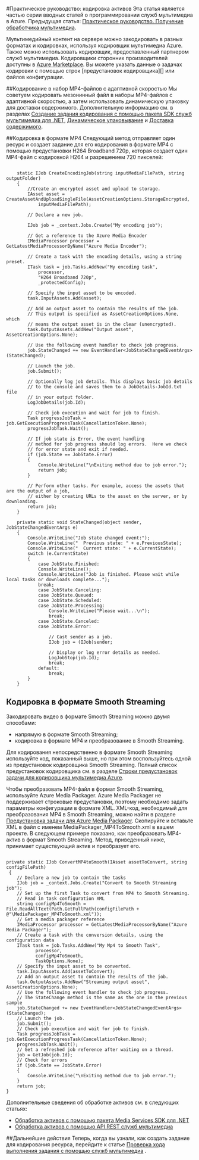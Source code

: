 ﻿<properties urlDisplayName="How to Encode an Asset" pageTitle="Кодировка ресурса для служб мультимедиа - Azure" metaKeywords="" description="Learn how to use the Azure Media Encoder to encode media content on Media Services. Code samples are written in C# and use the Media Services SDK for .NET." metaCanonical="" services="media-services" documentationCenter="" title="How to: Encode an Asset" authors="juliako" solutions="" manager="dwrede" editor="" />

<tags ms.service="media-services" ms.workload="media" ms.tgt_pltfrm="na" ms.devlang="na" ms.topic="article" ms.date="10/30/2014" ms.author="juliako" />


#Практическое руководство: кодировка активов
Эта статья является частью серии вводных статей о программировании служб мультимедиа в Azure. Предыдущая статья: [Практическое руководство. Получение обработчика мультимедиа](../media-services-get-media-processor/).

Мультимедийный контент на сервере можно закодировать в разных форматах и кодировках, используя кодировщик мультимедиа Azure. Также можно использовать кодировщик, предоставленный партнером служб мультимедиа. Кодировщики сторонних производителей доступны в [Azure Marketplace][]. Вы можете указать данные о задачах кодировки с помощью строк [предустановок кодировщика][] или файлов конфигурации. 

##Кодирование в набор MP4-файлов с адаптивной скоростью
Мы советуем кодировать мезонинный файл в наборы MP4-файлов с адаптивной скоростью, а затем использовать динамическую упаковку для доставки содержимого. Дополнительную информацию см. в разделах [Создание задания кодирования с помощью пакета SDK служб мультимедиа для .NET](http://msdn.microsoft.com/ru-ru/library/azure/dn282273.aspx), [Динамическое упаковывание](http://msdn.microsoft.com/ru-ru/library/azure/jj889436.aspx) и [Доставка содержимого](http://msdn.microsoft.com/ru-ru/library/azure/hh973618.aspx).

##Кодировка в формате MP4
Следующий метод отправляет один ресурс и создает задание для его кодирования в формате MP4 с помощью предустановки H264 Broadband 720p, которая создает один MP4-файл с кодировкой H264 и разрешением 720 пикселей:
<pre><code>
	static IJob CreateEncodingJob(string inputMediaFilePath, string outputFolder)
	{
    	//Create an encrypted asset and upload to storage.
		IAsset asset = CreateAssetAndUploadSingleFile(AssetCreationOptions.StorageEncrypted, 
			inputMediaFilePath);

		// Declare a new job.

    	IJob job = _context.Jobs.Create("My encoding job");
	
		// Get a reference to the Azure Media Encoder
		IMediaProcessor processor = GetLatestMediaProcessorByName("Azure Media Encoder");
    
		// Create a task with the encoding details, using a string preset.
    	ITask task = job.Tasks.AddNew("My encoding task",
        	processor,
	        "H264 Broadband 720p",
        	_protectedConfig);
    
		// Specify the input asset to be encoded.
    	task.InputAssets.Add(asset);
    
		// Add an output asset to contain the results of the job. 
    	// This output is specified as AssetCreationOptions.None, which 
    	// means the output asset is in the clear (unencrypted). 
    	task.OutputAssets.AddNew("Output asset", AssetCreationOptions.None);
    
		// Use the following event handler to check job progress.  
    	job.StateChanged += new EventHandler&ltJobStateChangedEventArgs&gt(StateChanged);
    
		// Launch the job.
    	job.Submit();
    
		// Optionally log job details. This displays basic job details
    	// to the console and saves them to a JobDetails-JobId.txt file 
    	// in your output folder.
    	LogJobDetails(job.Id);
    
		// Check job execution and wait for job to finish. 
    	Task progressJobTask = job.GetExecutionProgressTask(CancellationToken.None);
    	progressJobTask.Wait();
    
		// If job state is Error, the event handling 
    	// method for job progress should log errors.  Here we check 
    	// for error state and exit if needed.
    	if (job.State == JobState.Error)
    	{
	        Console.WriteLine("\nExiting method due to job error.");
        	return job;
    	}
    
		// Perform other tasks. For example, access the assets that are the output of a job, 
    	// either by creating URLs to the asset on the server, or by downloading. 
    	return job;
	}

	private static void StateChanged(object sender, JobStateChangedEventArgs e)
	{
		Console.WriteLine("Job state changed event:");
	    Console.WriteLine("  Previous state: " + e.PreviousState);
	    Console.WriteLine("  Current state: " + e.CurrentState);
	    switch (e.CurrentState)
	    {
        	case JobState.Finished:
           	Console.WriteLine();
           	Console.WriteLine("Job is finished. Please wait while local tasks or downloads complete...");
           	break;
        	case JobState.Canceling:
        	case JobState.Queued:
        	case JobState.Scheduled:
        	case JobState.Processing:
	            Console.WriteLine("Please wait...\n");
            	break;
        	case JobState.Canceled:
        	case JobState.Error:

	            // Cast sender as a job.
            	IJob job = (IJob)sender;

	            // Display or log error details as needed.
            	LogJobStop(job.Id);
            	break;
        	default:
	            break;
    	}
	}
</code></pre>
<h2>Кодировка в формате Smooth Streaming</h2>
Закодировать видео в формате Smooth Streaming можно двумя способами:
<ul>
<li> напрямую в формате Smooth Streaming; </li>
<li> кодировка в формате MP4 и преобразование в Smooth Streaming.</li>
</ul>

Для кодирования непосредственно в формате Smooth Streaming используйте код, показанный выше, но при этом воспользуйтесь одной из предустановок кодировщика Smooth Streaming. Полный список предустановок кодировщика см. в разделе [Строки предустановок задачи для кодировщика мультимедиа Azure](http://msdn.microsoft.com/ru-ru/library/jj129582.aspx). 

Чтобы преобразовать MP4-файл в формат Smooth Streaming, используйте Azure Media Packager. Azure Media Packager не поддерживает строковые предустановки, поэтому необходимо задать параметры конфигурации в формате XML. XML-код, необходимый для преобразования MP4 в Smooth Streaming, можно найти в разделе [Предустановка задачи для Azure Media Packager][]. Скопируйте и вставьте XML в файл с именем MediaPackager_MP4ToSmooth.xml в вашем проекте. В следующем примере показано, как преобразовать MP4-актив в формат Smooth Streaming. Метод, приведенный ниже, принимает существующий актив и преобразует его. 
<pre><code>
private static IJob ConvertMP4toSmooth(IAsset assetToConvert, string configFilePath)
 {
	// Declare a new job to contain the tasks
    IJob job = _context.Jobs.Create("Convert to Smooth Streaming job");
    // Set up the first Task to convert from MP4 to Smooth Streaming. 
    // Read in task configuration XML
    string configMp4ToSmooth = File.ReadAllText(Path.GetFullPath(configFilePath + @"\MediaPackager_MP4ToSmooth.xml"));
    // Get a media packager reference
    IMediaProcessor processor = GetLatestMediaProcessorByName("Azure Media Packager");
    // Create a task with the conversion details, using the configuration data
    ITask task = job.Tasks.AddNew("My Mp4 to Smooth Task",
           processor,
           configMp4ToSmooth,
           TaskOptions.None);
    // Specify the input asset to be converted.
    task.InputAssets.Add(assetToConvert);
    // Add an output asset to contain the results of the job.
    task.OutputAssets.AddNew("Streaming output asset", AssetCreationOptions.None);
    // Use the following event handler to check job progress. 
	// The StateChange method is the same as the one in the previous sample
    job.StateChanged += new EventHandler&ltJobStateChangedEventArgs&gt(StateChanged);
    // Launch the job.
    job.Submit();
    // Check job execution and wait for job to finish. 
    Task progressJobTask = job.GetExecutionProgressTask(CancellationToken.None);
    progressJobTask.Wait();
    // Get a refreshed job reference after waiting on a thread.
    job = GetJob(job.Id);
    // Check for errors
    if (job.State == JobState.Error)
    {
        Console.WriteLine("\nExiting method due to job error.");
    }
    return job;
}
</code></pre>

Дополнительные сведения об обработке активов см. в следующих статьях:
<ul>
<li><a href="http://msdn.microsoft.com/ru-ru/library/jj129580.aspx">Обработка активов с помощью пакета Media Services SDK для .NET</a></li>
<li><a href="http://msdn.microsoft.com/ru-ru/library/jj129574.aspx">Обработка активов с помощью API REST служб мультимедиа</a></li>
</ul>

##Дальнейшие действия
Теперь, когда вы узнали, как создать задание для кодирования ресурса, перейдите к статье [Проверка хода выполнения задания с помощью служб мультимедиа](../media-services-check-job-progress/) .

[Azure Marketplace]: https://datamarket.azure.com/
[Предустановка кодировщика]: http://msdn.microsoft.com/ru-ru/library/dn619392.aspx
[Практическое руководство. Получение экземпляра обработчика мультимедиа]:http://go.microsoft.com/fwlink/?LinkId=301732
[Практическое руководство. Отправка зашифрованного ресурса]:http://go.microsoft.com/fwlink/?LinkId=301733
[Практическое руководство. Доставка ресурса путем скачивания]:http://go.microsoft.com/fwlink/?LinkId=301734
[Проверка хода выполнения задания]:http://go.microsoft.com/fwlink/?LinkId=301737
[Предустановка задачи для Azure Media Packager]:http://msdn.microsoft.com/ru-ru/library/windowsazure/hh973635.aspx

<!--HONumber=35.1-->
